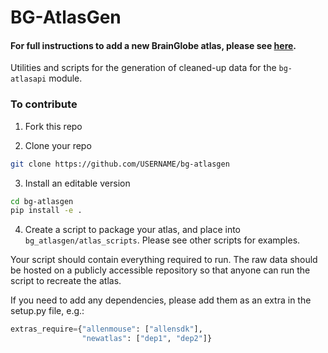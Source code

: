 # BG-AtlasGen
#### For full instructions to add a new BrainGlobe atlas, please see [here](https://docs.brainglobe.info/bg-atlasapi/adding-a-new-atlas).


Utilities and scripts for the generation of cleaned-up data for the `bg-atlasapi` module.


### To contribute
1) Fork this repo

2) Clone your repo
```bash
git clone https://github.com/USERNAME/bg-atlasgen
```

3) Install an editable version
```bash
cd bg-atlasgen
pip install -e .
```
4) Create a script to package your atlas, and place into
`bg_atlasgen/atlas_scripts`. Please see other scripts for examples.

Your script should contain everything required to run. The raw data should be
hosted on a publicly accessible repository so that anyone can run the script
 to recreate the atlas.

If you need to add any dependencies, please add them as an extra in the
setup.py file, e.g.:

```python
extras_require={"allenmouse": ["allensdk"],
                "newatlas": ["dep1", "dep2"]}
```
